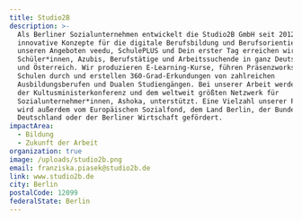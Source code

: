 ```yaml
---
title: Studio2B
description: >-
  Als Berliner Sozialunternehmen entwickelt die Studio2B GmbH seit 2012
  innovative Konzepte für die digitale Berufsbildung und Berufsorientierung. Mit
  unseren Angeboten veedu, SchulePLUS und Dein erster Tag erreichen wir
  Schüler*innen, Azubis, Berufstätige und Arbeitssuchende in ganz Deutschland
  und Österreich. Wir produzieren E-Learning-Kurse, führen Präsenzworkshops an
  Schulen durch und erstellen 360-Grad-Erkundungen von zahlreichen
  Ausbildungsberufen und Dualen Studiengängen. Bei unserer Arbeit werden wir von
  der Kultusministerkonferenz und dem weltweit größten Netzwerk für
  Sozialunternehmer*innen, Ashoka, unterstützt. Eine Vielzahl unserer Projekte
  wird außerdem vom Europäischen Sozialfond, dem Land Berlin, der Bundesrepublik
  Deutschland oder der Berliner Wirtschaft gefördert.
impactArea:
  - Bildung
  - Zukunft der Arbeit
organization: true
image: /uploads/studio2b.png
email: franziska.piasek@studio2b.de
link: www.studio2b.de
city: Berlin
postalCode: 12099
federalState: Berlin
---
```


